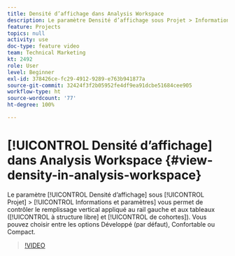 ```yaml
---
title: Densité d’affichage dans Analysis Workspace
description: Le paramètre Densité d’affichage sous Projet > Informations et paramètres vous permet de contrôler le remplissage vertical appliqué au rail gauche et aux tableaux (à structure libre et de cohortes). Vous pouvez choisir entre les options Développé (par défaut), Confortable ou Compact.
feature: Projects
topics: null
activity: use
doc-type: feature video
team: Technical Marketing
kt: 2492
role: User
level: Beginner
exl-id: 378426ce-fc29-4912-9289-e763b941877a
source-git-commit: 32424f3f2b05952fe4df9ea91dcbe51684cee905
workflow-type: ht
source-wordcount: '77'
ht-degree: 100%

---
```


# [!UICONTROL Densité d’affichage] dans Analysis Workspace {#view-density-in-analysis-workspace}

Le paramètre [!UICONTROL Densité d’affichage] sous [!UICONTROL Projet] > [!UICONTROL Informations et paramètres] vous permet de contrôler le remplissage vertical appliqué au rail gauche et aux tableaux ([!UICONTROL à structure libre] et [!UICONTROL de cohortes]). Vous pouvez choisir entre les options Développé (par défaut), Confortable ou Compact.

>[!VIDEO](https://video.tv.adobe.com/v/25963/?quality=12)
